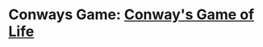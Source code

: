 # <p>Conways Game: <a href="https://pantao42.github.io/conways_game" target="_blank">Conway's Game of Life</a></p>

